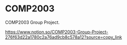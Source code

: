 # COMP2003

COMP2003 Group Project.

https://www.notion.so/COMP2003-Group-Project-276f63d22a1780c2a76ad9cb8c578a12?source=copy_link
